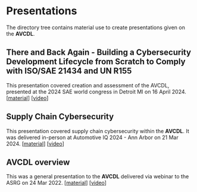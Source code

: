 # Presentations

The directory tree contains material use to create presentations given on the **AVCDL**.

## There and Back Again - Building a Cybersecurity Development Lifecycle from Scratch to Comply with ISO/SAE 21434 and UN R155

This presentation covered creation and assessment of the AVCDL, presented at the 2024 SAE world congress in Detroit MI on 16 April 2024. [[material](./There%20and%20Back%20Again)] [[video](https://youtu.be/vOxF_E7U-bs)]

## Supply Chain Cybersecurity

This presentation covered supply chain cybersecurity within the **AVCDL**. It was delivered in-person at Automotive IQ 2024 - Ann Arbor on 21 Mar 2024. [[material](./supply%20chain%20cybersecurity)] [[video](https://youtu.be/Hs1P17TSCg8)]

## AVCDL overview

This was a general presentation to the **AVCDL** delivered via webinar to the ASRG on 24 Mar 2022. [[material](./AVCDL%20overview)] [[video](https://www.youtube.com/watch?v=yZSB31yHTNc)]

